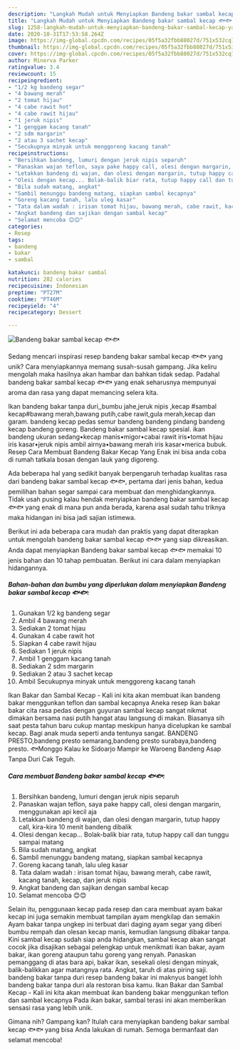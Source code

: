 ```yaml
---
description: "Langkah Mudah untuk Menyiapkan Bandeng bakar sambal kecap 🐟🐟 yang Menggugah Selera"
title: "Langkah Mudah untuk Menyiapkan Bandeng bakar sambal kecap 🐟🐟 yang Menggugah Selera"
slug: 1258-langkah-mudah-untuk-menyiapkan-bandeng-bakar-sambal-kecap-yang-menggugah-selera
date: 2020-10-31T17:53:58.264Z
image: https://img-global.cpcdn.com/recipes/05f5a32fbb88027d/751x532cq70/bandeng-bakar-sambal-kecap-🐟🐟-foto-resep-utama.jpg
thumbnail: https://img-global.cpcdn.com/recipes/05f5a32fbb88027d/751x532cq70/bandeng-bakar-sambal-kecap-🐟🐟-foto-resep-utama.jpg
cover: https://img-global.cpcdn.com/recipes/05f5a32fbb88027d/751x532cq70/bandeng-bakar-sambal-kecap-🐟🐟-foto-resep-utama.jpg
author: Minerva Parker
ratingvalue: 3.4
reviewcount: 15
recipeingredient:
- "1/2 kg bandeng segar"
- "4 bawang merah"
- "2 tomat hijau"
- "4 cabe rawit hot"
- "4 cabe rawit hijau"
- "1 jeruk nipis"
- "1 genggam kacang tanah"
- "2 sdm margarin"
- "2 atau 3 sachet kecap"
- "Secukupnya minyak untuk menggoreng kacang tanah"
recipeinstructions:
- "Bersihkan bandeng, lumuri dengan jeruk nipis separuh"
- "Panaskan wajan teflon, saya pake happy call, olesi dengan margarin, menggunakan api kecil aja"
- "Letakkan bandeng di wajan, dan olesi dengan margarin, tutup happy call, kira-kira 10 menit bandeng dibalik"
- "Olesi dengan kecap... Bolak-balik biar rata, tutup happy call dan tunggu sampai matang"
- "Bila sudah matang, angkat"
- "Sambil menunggu bandeng matang, siapkan sambal kecapnya"
- "Goreng kacang tanah, lalu uleg kasar"
- "Tata dalam wadah : irisan tomat hijau, bawang merah, cabe rawit, kacang tanah, kecap, dan jeruk nipis"
- "Angkat bandeng dan sajikan dengan sambal kecap"
- "Selamat mencoba 😊😊"
categories:
- Resep
tags:
- bandeng
- bakar
- sambal

katakunci: bandeng bakar sambal 
nutrition: 282 calories
recipecuisine: Indonesian
preptime: "PT27M"
cooktime: "PT46M"
recipeyield: "4"
recipecategory: Dessert

---
```



![Bandeng bakar sambal kecap 🐟🐟](https://img-global.cpcdn.com/recipes/05f5a32fbb88027d/751x532cq70/bandeng-bakar-sambal-kecap-🐟🐟-foto-resep-utama.jpg)

Sedang mencari inspirasi resep bandeng bakar sambal kecap 🐟🐟 yang unik? Cara menyiapkannya memang susah-susah gampang. Jika keliru mengolah maka hasilnya akan hambar dan bahkan tidak sedap. Padahal bandeng bakar sambal kecap 🐟🐟 yang enak seharusnya mempunyai aroma dan rasa yang dapat memancing selera kita.

Ikan bandeng bakar tanpa duri,,bumbu jahe,jeruk nipis ,kecap #sambal kecap#bawang merah,bawang putih,cabe rawit,gula merah,kecap dan garam. bandeng kecap pedas semur bandeng bandeng pindang bandeng kecap bandeng goreng. Bandeng bakar sambal kecap spesial. ikan bandeng ukuran sedang•kecap manis•migor•cabai rawit iris•tomat hijau iris kasar•jeruk nipis ambil airnya•bawang merah iris kasar•merica bubuk. Resep Cara Membuat Bandeng Bakar Kecap Yang Enak ini bisa anda coba di rumah tatkala bosan dengan lauk yang digoreng.

Ada beberapa hal yang sedikit banyak berpengaruh terhadap kualitas rasa dari bandeng bakar sambal kecap 🐟🐟, pertama dari jenis bahan, kedua pemilihan bahan segar sampai cara membuat dan menghidangkannya. Tidak usah pusing kalau hendak menyiapkan bandeng bakar sambal kecap 🐟🐟 yang enak di mana pun anda berada, karena asal sudah tahu triknya maka hidangan ini bisa jadi sajian istimewa.


Berikut ini ada beberapa cara mudah dan praktis yang dapat diterapkan untuk mengolah bandeng bakar sambal kecap 🐟🐟 yang siap dikreasikan. Anda dapat menyiapkan Bandeng bakar sambal kecap 🐟🐟 memakai 10 jenis bahan dan 10 tahap pembuatan. Berikut ini cara dalam menyiapkan hidangannya.

<!--inarticleads1-->

##### Bahan-bahan dan bumbu yang diperlukan dalam menyiapkan Bandeng bakar sambal kecap 🐟🐟:

1. Gunakan 1/2 kg bandeng segar
1. Ambil 4 bawang merah
1. Sediakan 2 tomat hijau
1. Gunakan 4 cabe rawit hot
1. Siapkan 4 cabe rawit hijau
1. Sediakan 1 jeruk nipis
1. Ambil 1 genggam kacang tanah
1. Sediakan 2 sdm margarin
1. Sediakan 2 atau 3 sachet kecap
1. Ambil Secukupnya minyak untuk menggoreng kacang tanah


Ikan Bakar dan Sambal Kecap - Kali ini kita akan membuat ikan bandeng bakar menggunkan teflon dan sambal kecapnya Aneka resep ikan bakar bakar cita rasa pedas dengan guyuran sambal kecap sangat nikmat dimakan bersama nasi putih hangat atau langsung di makan. Biasanya sih saat pesta tahun baru cukup mantap meskipun hanya dicelupkan ke sambal kecap. Bagi anak muda seperti anda tentunya sangat. BANDENG PRESTO,bandeng presto semarang,bandeng presto surabaya,bandeng presto. 🐟Monggo Kalau ke Sidoarjo Mampir ke Waroeng Bandeng Asap Tanpa Duri Cak Teguh. 

<!--inarticleads2-->

##### Cara membuat Bandeng bakar sambal kecap 🐟🐟:

1. Bersihkan bandeng, lumuri dengan jeruk nipis separuh
1. Panaskan wajan teflon, saya pake happy call, olesi dengan margarin, menggunakan api kecil aja
1. Letakkan bandeng di wajan, dan olesi dengan margarin, tutup happy call, kira-kira 10 menit bandeng dibalik
1. Olesi dengan kecap... Bolak-balik biar rata, tutup happy call dan tunggu sampai matang
1. Bila sudah matang, angkat
1. Sambil menunggu bandeng matang, siapkan sambal kecapnya
1. Goreng kacang tanah, lalu uleg kasar
1. Tata dalam wadah : irisan tomat hijau, bawang merah, cabe rawit, kacang tanah, kecap, dan jeruk nipis
1. Angkat bandeng dan sajikan dengan sambal kecap
1. Selamat mencoba 😊😊


Selain itu, penggunaan kecap pada resep dan cara membuat ayam bakar kecap ini juga semakin membuat tampilan ayam mengkilap dan semakin Ayam bakar tanpa ungkep ini terbuat dari daging ayam segar yang diberi bumbu rempah dan olesan kecap manis, kemudian langsung dibakar tanpa. Kini sambal kecap sudah siap anda hidangkan, sambal kecap akan sangat cocok jika disajikan sebagai pelengkap untuk menikmati ikan bakar, ayam bakar, ikan goreng ataupun tahu goreng yang renyah. Panaskan pemanggang di atas bara api, bakar ikan, sesekali olesi dengan minyak, balik-balikkan agar matangnya rata. Angkat, taruh di atas piring saji. bandeng bakar tanpa duri resep bandeng bakar ini maknyus banget lohh bandeng bakar tanpa duri ala restoran bisa kamu. Ikan Bakar dan Sambal Kecap - Kali ini kita akan membuat ikan bandeng bakar menggunkan teflon dan sambal kecapnya Pada ikan bakar, sambal terasi ini akan memberikan sensasi rasa yang lebih unik. 

Gimana nih? Gampang kan? Itulah cara menyiapkan bandeng bakar sambal kecap 🐟🐟 yang bisa Anda lakukan di rumah. Semoga bermanfaat dan selamat mencoba!
